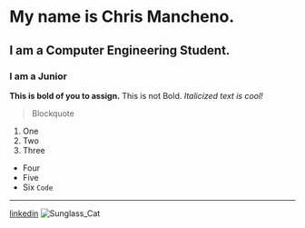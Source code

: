 # My name is Chris Mancheno. 
## I am a Computer Engineering Student. 
### I am a Junior
**This is bold of you to assign.** This is not Bold.
_Italicized text is cool!_
> Blockquote
1. One
2. Two
3. Three
- Four
- Five
- Six
`Code`
---
[linkedin](https://www.linkedin.com/in/chrismancheno/) 
![Sunglass_Cat](https://github.com/cmanche/CPE-322/assets/116840559/b7d526d9-b79e-43ce-848d-7154773d4624)
